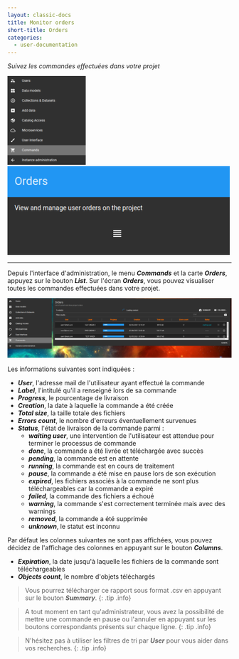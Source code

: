 ```yaml
---
layout: classic-docs
title: Monitor orders
short-title: Orders
categories:
  - user-documentation
---
```


<i>Suivez les commandes effectuées dans votre projet</i>

<img src="/assets/images/user-documentation/8-order-data/command-menu.png/" alt="user menu" height="200"> 
<img src="/assets/images/user-documentation/8-order-data/orders-card.png/" alt="user menu" height="200"> 


*****************

Depuis l'interface d'administration, le menu ***Commands*** et la carte ***Orders***, appuyez sur le bouton ***List***.
Sur l'écran ***Orders***, vous pouvez visualiser toutes les commandes effectuées dans votre projet. 

<div align="center">
  <img src="/assets/images/user-documentation/8-order-data/order/order-list.png" alt="order list" width="800"> 
</div>

Les informations suivantes sont indiquées :
- ***User***, l'adresse mail de l'utilisateur ayant effectué la commande
- ***Label***, l'intitulé qu'il a renseigné lors de sa commande
- ***Progress***, le pourcentage de livraison 
- ***Creation***, la date à laquelle la commande a été créée
- ***Total size***, la taille totale des fichiers 
- ***Errors count***, le nombre d'erreurs éventuellement survenues
- ***Status***, l'état de livraison de la commande parmi :
  - ***waiting user***, une intervention de l'utilisateur est attendue pour terminer le processus de commande
  - ***done***, la commande a été livrée et téléchargée avec succès
  - ***pending***, la commande est en attente
  - ***running***, la commande est en cours de traitement
  - ***pause***, la commande a été mise en pause lors de son exécution
  - ***expired***, les fichiers associés à la commande ne sont plus téléchargeables car la commande a expiré
  - ***failed***, la commande des fichiers a échoué
  - ***warning***, la commande s'est correctement terminée mais avec des warnings
  - ***removed***, la commande a été supprimée
  - ***unknown***, le statut est inconnu

Par défaut les colonnes suivantes ne sont pas affichées, vous pouvez décidez de l'affichage des colonnes en appuyant sur le bouton ***Columns***.
- ***Expiration***, la date jusqu'à laquelle les fichiers de la commande sont téléchargeables
- ***Objects count***, le nombre d'objets téléchargés


> Vous pourrez télécharger ce rapport sous format .csv en appuyant sur le bouton ***Summary***.
{: .tip .info}

> A tout moment en tant qu'administrateur, vous avez la possibilité de mettre une commande en pause ou l'annuler en appuyant sur les boutons correspondants présents sur chaque ligne.
{: .tip .info}

> N'hésitez pas à utiliser les filtres de tri par ***User*** pour vous aider dans vos recherches. 
{: .tip .info}